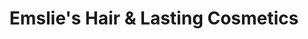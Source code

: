 ---
title: "Emslie's Hair & Lasting Cosmetics"
url: /lancaster/emslies-hair-and-lasting-cosmetics/
shop: hairdresser
---